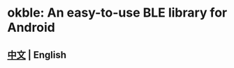 # okble: An easy-to-use BLE library for Android

## [中文](https://github.com/a1anwang/okble/blob/master/README_zh.md) | English
